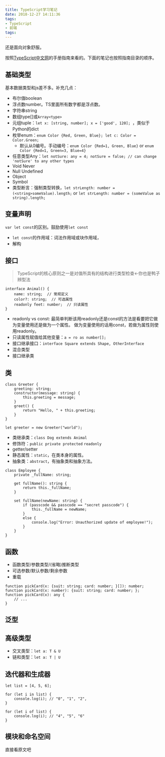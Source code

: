 ```yaml
---
title: TypeScript学习笔记
date: 2018-12-27 14:11:36
tags:
- TypeScript
- 前端
tags:
---
```


还是面向对象舒服。

按照[TypeScript中文网](https://www.tslang.cn/docs/handbook/basic-types.html)的手册指南来看的。下面的笔记也按照指南目录的顺序。

<!-- more -->

## 基础类型

基本数据类型和js差不多。补充几点：

* 布尔值boolean
* 浮点数number。TS里面所有数字都是浮点数。
* 字符串string
* 数组type[]或`Array<type>`
* 元组tuple：`let x: [string, number]; x = ['good', 120]; `，类似于Python的dict
* 枚举enum：`enum Color {Red, Green, Blue}; let c: Color = Color.Green; `
  * 默认从0编号。手动编号：`enum Color {Red=1, Green, Blue}` or `enum Color {Red=1, Green=3, Blue=4}`
* 任意类型Any：`let notSure: any = 4; notSure = false; // can change 'notSure' to any other types`
* Void Never
* Null Undefined
* Object
* Symbol
* 类型断言：强制类型转换，`let strLength: number = (<string>someValue).length;` or `let strLength: number = (someValue as string).length;`

## 变量声明

`var let const`的区别。鼓励使用`let const`

* `let const`的作用域：词法作用域或块作用域，
* 解构

## 接口

> TypeScript的核心原则之一是对值所具有的结构进行类型检查<-你也是鸭子辨型法

````
interface Animal() {
    name: string;  // 常规定义
    color?: string;  // 可选属性
    readonly feet: number;  // 只读属性
}
````

* readonly vs const: 最简单判断该用readonly还是const的方法是看要把它做为变量使用还是做为一个属性。 做为变量使用的话用const，若做为属性则使用readonly。
* 只读属性赋值给其他变量：`a = ro as number[];`
* 接口继承接口：`interface Square extends Shape, OtherInterface`
* 混合类型
* 接口继承类

## 类

````
class Greeter {
    greeting: string;
    constructor(message: string) {
        this.greeting = message;
    }
    greet() {
        return "Hello, " + this.greeting;
    }
}

let greeter = new Greeter("world");
````

* 类继承类：`class Dog extends Animal`
* 修饰符：`public private protected` `readonly` 
* getter/setter
* 静态属性：`static`，在类本身的属性。
* 抽象类：`abstract`，有抽象类和抽象方法。

````
class Employee {
    private _fullName: string;

    get fullName(): string {
        return this._fullName;
    }

    set fullName(newName: string) {
        if (passcode && passcode == "secret passcode") {
            this._fullName = newName;
        }
        else {
            console.log("Error: Unauthorized update of employee!");
        }
    }
}
````

## 函数

* 函数类型/参数类型/(省略)推断类型
* 可选参数/默认参数/剩余参数
* 重载

````
function pickCard(x: {suit: string; card: number; }[]): number;
function pickCard(x: number): {suit: string; card: number; };
function pickCard(x): any {
    // ...
}
````

## 泛型

## 高级类型

* 交叉类型：`let a: T & U`
* 链和类型：`let a: T | U`

## 迭代器和生成器

````
let list = [4, 5, 6];

for (let i in list) {
    console.log(i); // "0", "1", "2",
}

for (let i of list) {
    console.log(i); // "4", "5", "6"
}
````

## 模块和命名空间

直接看原文吧